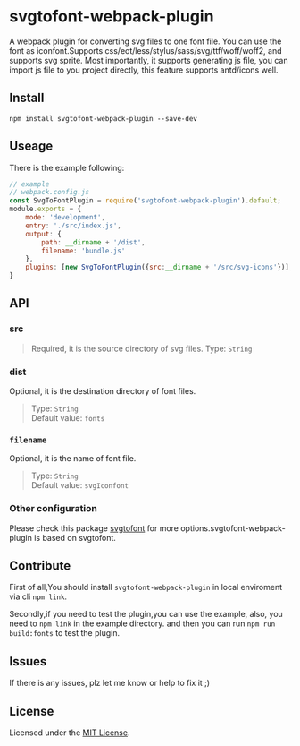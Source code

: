 <!--
 * @Author: wellen zhong
 * @Date: 2022-02-09 08:57:24
 * @LastEditors: wellen zhong
 * @LastEditTime: 2022-02-11 17:43:29
 * @Description: file content
-->
# svgtofont-webpack-plugin
A webpack plugin for converting svg files to one font file. You can use the font as iconfont.Supports css/eot/less/stylus/sass/svg/ttf/woff/woff2, and supports svg sprite. Most importantly, it supports generating js file, you can import js file to you project directly, this feature supports antd/icons well.


## Install
```
npm install svgtofont-webpack-plugin --save-dev
```
## Useage
There is the example following:

```javascript
// example 
// webpack.config.js
const SvgToFontPlugin = require('svgtofont-webpack-plugin').default;
module.exports = {
    mode: 'development',
    entry: './src/index.js',
    output: {
        path: __dirname + '/dist',
        filename: 'bundle.js'
    },
    plugins: [new SvgToFontPlugin({src:__dirname + '/src/svg-icons'})],
}
```
## API
### src
> Required, it is the source directory of svg files.
> Type: `String`  

### dist
Optional, it is the destination directory of font files.
> Type: `String`  
> Default value:  `fonts`  
### `filename` 
Optional, it is the name of font file.
> Type: `String`  
> Default value:  `svgIconfont`  
### Other configuration

Please check this package  [svgtofont](https://www.npmjs.com/package/svgtofont) for more options.svgtofont-webpack-plugin is based on svgtofont.

## Contribute
First of all,You should install `svgtofont-webpack-plugin` in local enviroment via cli `npm link`.

Secondly,if you need to test the plugin,you can use the example, also, you need to `npm link` in the example directory.
and then you can run `npm run build:fonts` to test the plugin.

## Issues

If there is any issues, plz let me know or help to fix it ;)

## License

Licensed under the [MIT License](https://opensource.org/licenses/MIT).